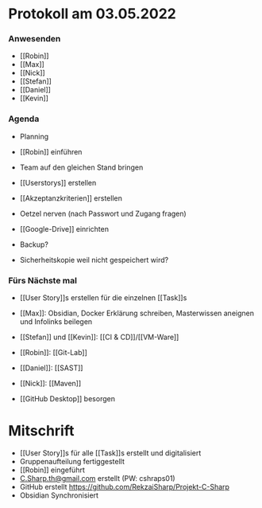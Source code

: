 # Protokoll am 03.05.2022
### Anwesenden
- [[Robin]]
- [[Max]]
- [[Nick]]
- [[Stefan]]
- [[Daniel]]
- [[Kevin]]

### Agenda
- Planning
- [[Robin]] einführen
- Team auf den gleichen Stand bringen

- [[Userstorys]] erstellen
- [[Akzeptanzkriterien]] erstellen
- Oetzel nerven (nach Passwort und Zugang fragen)
- [[Google-Drive]] einrichten
- Backup?
- Sicherheitskopie weil nicht gespeichert wird?

### Fürs Nächste mal
- [[User Story]]s erstellen für die einzelnen [[Task]]s
- [[Max]]: Obsidian, Docker Erklärung schreiben, Masterwissen aneignen und Infolinks beilegen 
- [[Stefan]] und [[Kevin]]: [[CI & CD]]/[[VM-Ware]]
- [[Robin]]: [[Git-Lab]]
- [[Daniel]]: [[SAST]]
- [[Nick]]: [[Maven]]

- [[GitHub Desktop]] besorgen

# Mitschrift
- [[User Story]]s für alle [[Task]]s erstellt und digitalisiert
- Gruppenaufteilung fertiggestellt
- [[Robin]] eingeführt
- C.Sharp.th@gmail.com erstellt (PW: cshraps01)
- GitHub erstellt https://github.com/RekzaiSharp/Projekt-C-Sharp
- Obsidian Synchronisiert